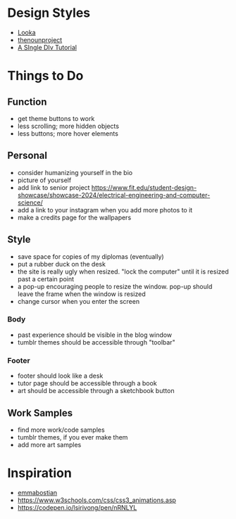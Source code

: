 
# Design Styles

- [Looka](https://looka.com/blog/graphic-design-styles/#stepthree)
- [thenounproject](https://blog.thenounproject.com/graphic-design-styles/)
- [A SIngle DIv Tutorial](https://hacks.mozilla.org/2014/09/single-div-drawings-with-css/)

# Things to Do

## Function

- get theme buttons to work
- less scrolling; more hidden objects
- less buttons; more hover elements

## Personal

- consider humanizing yourself in the bio
- picture of yourself
- add link to senior project https://www.fit.edu/student-design-showcase/showcase-2024/electrical-engineering-and-computer-science/
- add a link to your instagram when you add more photos to it
- make a credits page for the wallpapers

## Style

- save space for copies of my diplomas (eventually)
- put a rubber duck on the desk
- the site is really ugly when resized. "lock the computer" until it is resized past a certain point
- a pop-up encouraging people to resize the window. pop-up should leave the frame when the window is resized
- change cursor when you enter the screen <div>

### Body

- past experience should be visible in the blog window
- tumblr themes should be accessible through "toolbar"

### Footer

- footer should look like a desk
- tutor page should be accessible through a book
- art should be accessible through a sketchbook button

## Work Samples

- find more work/code samples
- tumblr themes, if you ever make them
- add more art samples

# Inspiration

- [emmabostian](https://github.com/emmabostian/developer-portfolios?tab=readme-ov-file)
- https://www.w3schools.com/css/css3_animations.asp
- https://codepen.io/lsirivong/pen/nRNLYL

